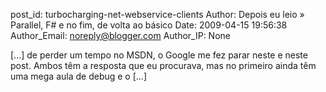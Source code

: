 post_id: turbocharging-net-webservice-clients
Author: Depois eu leio » Parallel, F# e no fim, de volta ao básico
Date: 2009-04-15 19:56:38
Author_Email: noreply@blogger.com
Author_IP: None

[...] de perder um tempo no MSDN, o Google me fez parar neste e neste post. Ambos têm a resposta que eu procurava, mas no primeiro ainda têm uma mega aula de debug e o [...]
